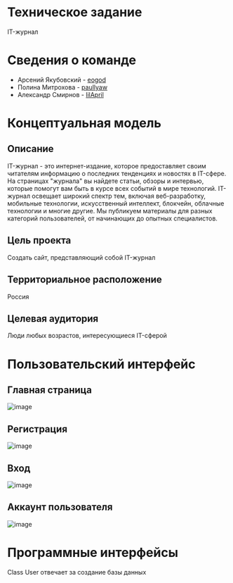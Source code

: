 # Техническое задание
IT-журнал
# Сведения о команде
- Арсений Якубовский - [eogod](https://github.com/eogod)
- Полина Митрохова - [paullyaw](https://github.com/paullyaw)
- Александр Смирнов - [lilApril](https://github.com/lilApril)
# Концептуальная модель
## Описание
IT-журнал - это интернет-издание, которое предоставляет своим читателям информацию о последних тенденциях и новостях в IT-сфере.
На страницах "журнала" вы найдете статьи, обзоры и интервью, которые помогут вам быть в курсе всех событий в мире технологий.
IT-журнал освещает широкий спектр тем, включая веб-разработку, мобильные технологии, искусственный интеллект, блокчейн, облачные технологии и многие другие.
Мы публикуем материалы для разных категорий пользователей, от начинающих до опытных специалистов.
## Цель проекта
Создать сайт, представляющий собой IT-журнал
## Территориальное расположение
Россия
## Целевая аудитория 
Люди любых возрастов, интересующиеся IT-сферой
# Пользовательский интерфейс
## Главная страница
![image](https://user-images.githubusercontent.com/116737190/229634367-996944b2-89f1-4f09-9c15-c19efe460e53.jpg)
## Регистрация
![image](https://user-images.githubusercontent.com/116737190/229635494-9e0f34ac-5fb9-4f3d-8ccd-b0381bed3514.jpg)
## Вход
![image](https://user-images.githubusercontent.com/116737190/229635644-aa82fdab-eee1-474c-b564-54dd0453e862.jpg)
## Аккаунт пользователя
![image](https://user-images.githubusercontent.com/116737190/229635051-d4900211-e190-4654-9f1c-3c8fc99f760b.jpg)
# Программные интерфейсы
Class User отвечает за создание базы данных
